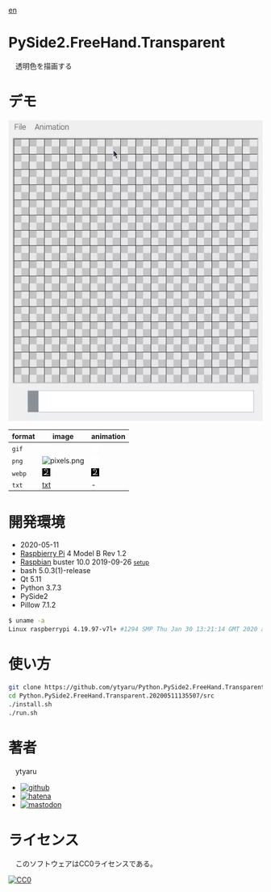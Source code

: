 [en](./README.md)

# PySide2.FreeHand.Transparent

　透明色を描画する

# デモ

![demo](doc/demo.webp)

format|image|animation
------|-----|---------
`gif`|![pixels.gif](doc/pixels.gif)|![animation.gif](doc/animation.gif)
`png`|![pixels.png](doc/pixels.png)|![animation.png](doc/animation.png)
`webp`|![pixels.webp](doc/pixels.webp)|![animation.webp](doc/animation.webp)
`txt`|[txt](doc/pixels.txt)|-

# 開発環境

* <time datetime="2020-05-11T13:54:49+0900">2020-05-11</time>
* [Raspbierry Pi](https://ja.wikipedia.org/wiki/Raspberry_Pi) 4 Model B Rev 1.2
* [Raspbian](https://ja.wikipedia.org/wiki/Raspbian) buster 10.0 2019-09-26 <small>[setup](http://ytyaru.hatenablog.com/entry/2019/12/25/222222)</small>
* bash 5.0.3(1)-release
* Qt 5.11
* Python 3.7.3
* PySide2
* Pillow 7.1.2

```sh
$ uname -a
Linux raspberrypi 4.19.97-v7l+ #1294 SMP Thu Jan 30 13:21:14 GMT 2020 armv7l GNU/Linux
```

# 使い方

```sh
git clone https://github.com/ytyaru/Python.PySide2.FreeHand.Transparent.20200511135507
cd Python.PySide2.FreeHand.Transparent.20200511135507/src
./install.sh
./run.sh
```

# 著者

　ytyaru

* [![github](http://www.google.com/s2/favicons?domain=github.com)](https://github.com/ytyaru "github")
* [![hatena](http://www.google.com/s2/favicons?domain=www.hatena.ne.jp)](http://ytyaru.hatenablog.com/ytyaru "hatena")
* [![mastodon](http://www.google.com/s2/favicons?domain=mstdn.jp)](https://mstdn.jp/web/accounts/233143 "mastdon")

# ライセンス

　このソフトウェアはCC0ライセンスである。

[![CC0](http://i.creativecommons.org/p/zero/1.0/88x31.png "CC0")](http://creativecommons.org/publicdomain/zero/1.0/deed.ja)

